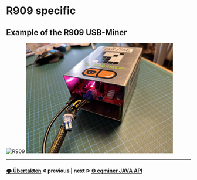 ﻿# R909 specific

## Example of the R909 USB-Miner

<img src=".assets/R909_1.jpg" alt="R909" width="400" />

<img src=".assets/R909_2.jpg" alt="R909" width="400" />

---

#### [🌩 Übertakten](/uebertakten.md)  ᐊ  previous | next  ᐅ  [⚙️ cgminer JAVA API](/cgminer_JAVA_API.md)
